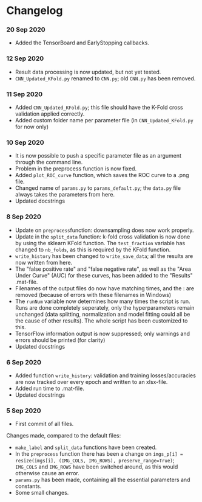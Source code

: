 # Changelog
### 20 Sep 2020
- Added the TensorBoard and EarlyStopping callbacks.

### 12 Sep 2020
- Result data processing is now updated, but not yet tested.
- `CNN_Updated_KFold.py` renamed to `CNN.py`; old `CNN.py` has been removed.

### 11 Sep 2020
- Added `CNN_Updated_KFold.py`; this file should have the K-Fold cross validation applied correctly.
- Added custom folder name per parameter file (in `CNN_Updated_KFold.py` for now only)

### 10 Sep 2020
- It is now possible to push a specific parameter file as an argument through the command line.
- Problem in the preprocess function is now fixed.
- Added `plot_ROC_curve` function, which saves the ROC curve to a .png file.
- Changed name of `params.py` to `params_default.py`; the `data.py` file always takes the parameters from here.
- Updated docstrings

### 8 Sep 2020
- Update on `preprocess`function: downsampling does now work properly.
- Update in the `split_data` function: k-fold cross validation is now done by using the sklearn KFold function. The `test_fraction` variable has changed to `nb_folds`, as this is required by the KFold function.
- `write_history` has been changed to `write_save_data`; all the results are now written from here.
- The "false positive rate" and "false negative rate", as well as the "Area Under Curve" (AUC) for these curves, has been added to the "Results" .mat-file.
- Filenames of the output files do now have matching times, and the : are removed (because of errors with these filenames in Windows)
- The `runNum` variable now determines how many times the script is run. Runs are done completely seperately, only the hyperparameters remain unchanged (data splitting, normalization and model fitting could all be the cause of other results). The whole script has been customized to this.
- TensorFlow information output is now suppressed; only warnings and errors should be printed (for clarity)
- Updated docstrings



### 6 Sep 2020
- Added function `write_history`: validation and training losses/accuracies are now tracked over every epoch and written to an xlsx-file.
- Added run time to .mat-file.
- Updated docstrings


### 5 Sep 2020
- First commit of all files.

Changes made, compared to the default files:
- `make_label` and `split_data` functions have been created.
- In the `preprocess` function there has been a change on `imgs_p[i] = resize(imgs[i], (IMG_COLS, IMG_ROWS), preserve_range=True)`;
  `IMG_COLS` and `IMG_ROWS` have been switched around, as this would otherwise cause an error.
- `params.py` has been made, containing all the essential parameters and constants.
- Some small changes.
